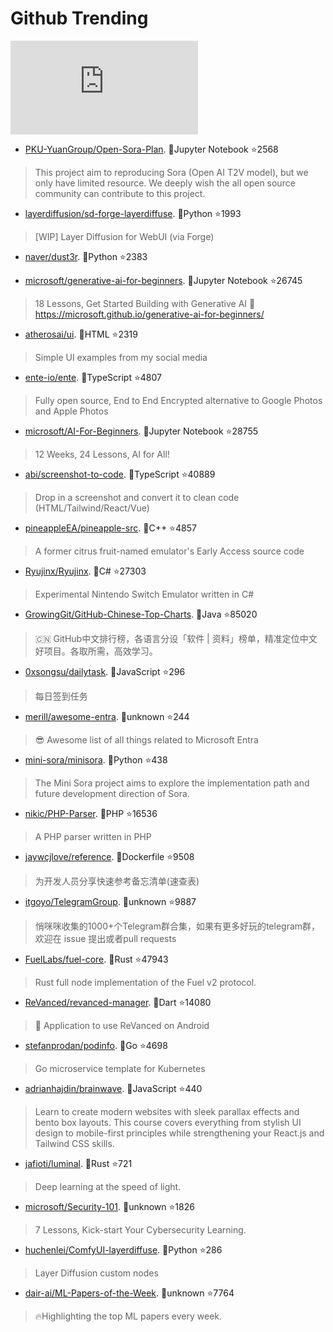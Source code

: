 # Github Trending 
 ![daily-bing](https://api.isoyu.com/bing_images.php) 
 - [PKU-YuanGroup/Open-Sora-Plan](https://github.com/PKU-YuanGroup/Open-Sora-Plan). 💪Jupyter Notebook ⭐2568 
 > This project aim to reproducing Sora (Open AI T2V model), but we only have limited resource. We deeply wish the all open source community can contribute to this project. 
 - [layerdiffusion/sd-forge-layerdiffuse](https://github.com/layerdiffusion/sd-forge-layerdiffuse). 💪Python ⭐1993 
 > [WIP] Layer Diffusion for WebUI (via Forge) 
 - [naver/dust3r](https://github.com/naver/dust3r). 💪Python ⭐2383 
 >  
 - [microsoft/generative-ai-for-beginners](https://github.com/microsoft/generative-ai-for-beginners). 💪Jupyter Notebook ⭐26745 
 > 18 Lessons, Get Started Building with Generative AI 🔗 https://microsoft.github.io/generative-ai-for-beginners/ 
 - [atherosai/ui](https://github.com/atherosai/ui). 💪HTML ⭐2319 
 > Simple UI examples from my social media 
 - [ente-io/ente](https://github.com/ente-io/ente). 💪TypeScript ⭐4807 
 > Fully open source, End to End Encrypted alternative to Google Photos and Apple Photos 
 - [microsoft/AI-For-Beginners](https://github.com/microsoft/AI-For-Beginners). 💪Jupyter Notebook ⭐28755 
 > 12 Weeks, 24 Lessons, AI for All! 
 - [abi/screenshot-to-code](https://github.com/abi/screenshot-to-code). 💪TypeScript ⭐40889 
 > Drop in a screenshot and convert it to clean code (HTML/Tailwind/React/Vue) 
 - [pineappleEA/pineapple-src](https://github.com/pineappleEA/pineapple-src). 💪C++ ⭐4857 
 > A former citrus fruit-named emulator's Early Access source code 
 - [Ryujinx/Ryujinx](https://github.com/Ryujinx/Ryujinx). 💪C# ⭐27303 
 > Experimental Nintendo Switch Emulator written in C# 
 - [GrowingGit/GitHub-Chinese-Top-Charts](https://github.com/GrowingGit/GitHub-Chinese-Top-Charts). 💪Java ⭐85020 
 > 🇨🇳 GitHub中文排行榜，各语言分设「软件 | 资料」榜单，精准定位中文好项目。各取所需，高效学习。 
 - [0xsongsu/dailytask](https://github.com/0xsongsu/dailytask). 💪JavaScript ⭐296 
 > 每日签到任务 
 - [merill/awesome-entra](https://github.com/merill/awesome-entra). 💪unknown ⭐244 
 > 😎 Awesome list of all things related to Microsoft Entra 
 - [mini-sora/minisora](https://github.com/mini-sora/minisora). 💪Python ⭐438 
 > The Mini Sora project aims to explore the implementation path and future development direction of Sora. 
 - [nikic/PHP-Parser](https://github.com/nikic/PHP-Parser). 💪PHP ⭐16536 
 > A PHP parser written in PHP 
 - [jaywcjlove/reference](https://github.com/jaywcjlove/reference). 💪Dockerfile ⭐9508 
 > 为开发人员分享快速参考备忘清单(速查表) 
 - [itgoyo/TelegramGroup](https://github.com/itgoyo/TelegramGroup). 💪unknown ⭐9887 
 > 悄咪咪收集的1000+个Telegram群合集，如果有更多好玩的telegram群，欢迎在 issue 提出或者pull requests 
 - [FuelLabs/fuel-core](https://github.com/FuelLabs/fuel-core). 💪Rust ⭐47943 
 > Rust full node implementation of the Fuel v2 protocol. 
 - [ReVanced/revanced-manager](https://github.com/ReVanced/revanced-manager). 💪Dart ⭐14080 
 > 💊 Application to use ReVanced on Android 
 - [stefanprodan/podinfo](https://github.com/stefanprodan/podinfo). 💪Go ⭐4698 
 > Go microservice template for Kubernetes 
 - [adrianhajdin/brainwave](https://github.com/adrianhajdin/brainwave). 💪JavaScript ⭐440 
 > Learn to create modern websites with sleek parallax effects and bento box layouts. This course covers everything from stylish UI design to mobile-first principles while strengthening your React.js and Tailwind CSS skills. 
 - [jafioti/luminal](https://github.com/jafioti/luminal). 💪Rust ⭐721 
 > Deep learning at the speed of light. 
 - [microsoft/Security-101](https://github.com/microsoft/Security-101). 💪unknown ⭐1826 
 > 7 Lessons, Kick-start Your Cybersecurity Learning. 
 - [huchenlei/ComfyUI-layerdiffuse](https://github.com/huchenlei/ComfyUI-layerdiffuse). 💪Python ⭐286 
 > Layer Diffusion custom nodes 
 - [dair-ai/ML-Papers-of-the-Week](https://github.com/dair-ai/ML-Papers-of-the-Week). 💪unknown ⭐7764 
 > 🔥Highlighting the top ML papers every week. 
 